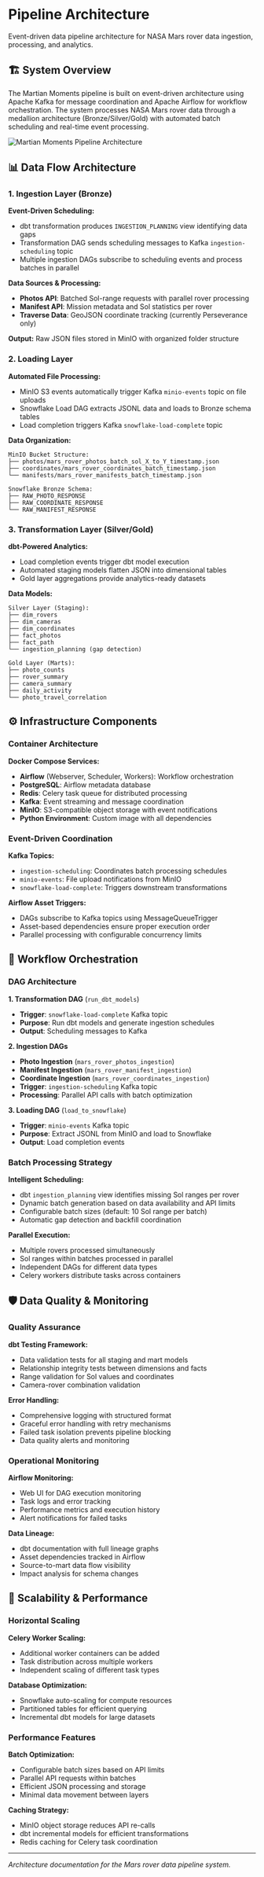 # Pipeline Architecture

Event-driven data pipeline architecture for NASA Mars rover data ingestion, processing, and analytics.

## 🏗️ System Overview

The Martian Moments pipeline is built on event-driven architecture using Apache Kafka for message coordination and Apache Airflow for workflow orchestration. The system processes NASA Mars rover data through a medallion architecture (Bronze/Silver/Gold) with automated batch scheduling and real-time event processing.

![Martian Moments Pipeline Architecture](Martian%20Moments%20Diagram.jpg)

## 📊 Data Flow Architecture

### 1. Ingestion Layer (Bronze)

**Event-Driven Scheduling:**
- dbt transformation produces `INGESTION_PLANNING` view identifying data gaps
- Transformation DAG sends scheduling messages to Kafka `ingestion-scheduling` topic
- Multiple ingestion DAGs subscribe to scheduling events and process batches in parallel

**Data Sources & Processing:**
- **Photos API**: Batched Sol-range requests with parallel rover processing
- **Manifest API**: Mission metadata and Sol statistics per rover
- **Traverse Data**: GeoJSON coordinate tracking (currently Perseverance only)

**Output:** Raw JSON files stored in MinIO with organized folder structure

### 2. Loading Layer

**Automated File Processing:**
- MinIO S3 events automatically trigger Kafka `minio-events` topic on file uploads
- Snowflake Load DAG extracts JSONL data and loads to Bronze schema tables
- Load completion triggers Kafka `snowflake-load-complete` topic

**Data Organization:**
```
MinIO Bucket Structure:
├── photos/mars_rover_photos_batch_sol_X_to_Y_timestamp.json
├── coordinates/mars_rover_coordinates_batch_timestamp.json
└── manifests/mars_rover_manifests_batch_timestamp.json

Snowflake Bronze Schema:
├── RAW_PHOTO_RESPONSE
├── RAW_COORDINATE_RESPONSE
└── RAW_MANIFEST_RESPONSE
```

### 3. Transformation Layer (Silver/Gold)

**dbt-Powered Analytics:**
- Load completion events trigger dbt model execution
- Automated staging models flatten JSON into dimensional tables
- Gold layer aggregations provide analytics-ready datasets

**Data Models:**
```
Silver Layer (Staging):
├── dim_rovers
├── dim_cameras  
├── dim_coordinates
├── fact_photos
├── fact_path
└── ingestion_planning (gap detection)

Gold Layer (Marts):
├── photo_counts
├── rover_summary
├── camera_summary
├── daily_activity
└── photo_travel_correlation
```

## ⚙️ Infrastructure Components

### Container Architecture

**Docker Compose Services:**
- **Airflow** (Webserver, Scheduler, Workers): Workflow orchestration
- **PostgreSQL**: Airflow metadata database
- **Redis**: Celery task queue for distributed processing
- **Kafka**: Event streaming and message coordination
- **MinIO**: S3-compatible object storage with event notifications
- **Python Environment**: Custom image with all dependencies

### Event-Driven Coordination

**Kafka Topics:**
- `ingestion-scheduling`: Coordinates batch processing schedules
- `minio-events`: File upload notifications from MinIO
- `snowflake-load-complete`: Triggers downstream transformations

**Airflow Asset Triggers:**
- DAGs subscribe to Kafka topics using MessageQueueTrigger
- Asset-based dependencies ensure proper execution order
- Parallel processing with configurable concurrency limits

## 🔄 Workflow Orchestration

### DAG Architecture

**1. Transformation DAG** (`run_dbt_models`)
- **Trigger**: `snowflake-load-complete` Kafka topic
- **Purpose**: Run dbt models and generate ingestion schedules
- **Output**: Scheduling messages to Kafka

**2. Ingestion DAGs**
- **Photo Ingestion** (`mars_rover_photos_ingestion`)
- **Manifest Ingestion** (`mars_rover_manifest_ingestion`) 
- **Coordinate Ingestion** (`mars_rover_coordinates_ingestion`)
- **Trigger**: `ingestion-scheduling` Kafka topic
- **Processing**: Parallel API calls with batch optimization

**3. Loading DAG** (`load_to_snowflake`)
- **Trigger**: `minio-events` Kafka topic
- **Purpose**: Extract JSONL from MinIO and load to Snowflake
- **Output**: Load completion events

### Batch Processing Strategy

**Intelligent Scheduling:**
- dbt `ingestion_planning` view identifies missing Sol ranges per rover
- Dynamic batch generation based on data availability and API limits
- Configurable batch sizes (default: 10 Sol range per batch)
- Automatic gap detection and backfill coordination

**Parallel Execution:**
- Multiple rovers processed simultaneously
- Sol ranges within batches processed in parallel
- Independent DAGs for different data types
- Celery workers distribute tasks across containers

## 🛡️ Data Quality & Monitoring

### Quality Assurance

**dbt Testing Framework:**
- Data validation tests for all staging and mart models
- Relationship integrity tests between dimensions and facts
- Range validation for Sol values and coordinates
- Camera-rover combination validation

**Error Handling:**
- Comprehensive logging with structured format
- Graceful error handling with retry mechanisms
- Failed task isolation prevents pipeline blocking
- Data quality alerts and monitoring

### Operational Monitoring

**Airflow Monitoring:**
- Web UI for DAG execution monitoring
- Task logs and error tracking
- Performance metrics and execution history
- Alert notifications for failed tasks

**Data Lineage:**
- dbt documentation with full lineage graphs
- Asset dependencies tracked in Airflow
- Source-to-mart data flow visibility
- Impact analysis for schema changes

## 🚀 Scalability & Performance

### Horizontal Scaling

**Celery Worker Scaling:**
- Additional worker containers can be added
- Task distribution across multiple workers
- Independent scaling of different task types

**Database Optimization:**
- Snowflake auto-scaling for compute resources
- Partitioned tables for efficient querying
- Incremental dbt models for large datasets

### Performance Features

**Batch Optimization:**
- Configurable batch sizes based on API limits
- Parallel API requests within batches
- Efficient JSON processing and storage
- Minimal data movement between layers

**Caching Strategy:**
- MinIO object storage reduces API re-calls
- dbt incremental models for efficient transformations
- Redis caching for Celery task coordination

---

*Architecture documentation for the Mars rover data pipeline system.*
